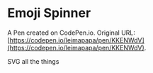 # Emoji Spinner

A Pen created on CodePen.io. Original URL: [https://codepen.io/leimapapa/pen/KKENWdV](https://codepen.io/leimapapa/pen/KKENWdV).

SVG all the things